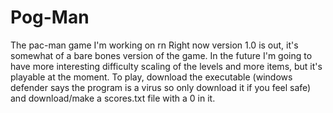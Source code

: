 # Pog-Man
The pac-man game I'm working on rn
Right now version 1.0 is out, it's somewhat of a bare bones version of the game.
In the future I'm going to have more interesting difficulty scaling of the levels and more items, but it's playable at the moment.
To play, download the executable (windows defender says the program is a virus so only download it if you feel safe) and download/make a scores.txt file with a 0 in it.
